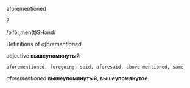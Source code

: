 aforementioned

?

/əˈfôrˌmen(t)SHənd/

Definitions of _aforementioned_

adjective
**вышеупомянутый**

    aforementioned, foregoing, said, aforesaid, above-mentioned, same

_aforementioned_
**вышеупомянутый**, **вышеупомянутое**